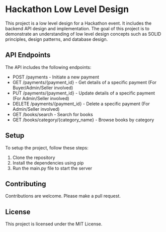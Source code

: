 # Hackathon Low Level Design

This project is a low level design for a Hackathon event. It includes the backend API design and implementation. The goal of this project is to demonstrate an understanding of low level design concepts such as SOLID principles, design patterns, and database design.

## API Endpoints

The API includes the following endpoints:

- POST /payments - Initiate a new payment
- GET /payments/{payment_id} - Get details of a specific payment (For Buyer/Admin/Seller involved)
- PUT /payments/{payment_id} - Update details of a specific payment (For Admin/Seller involved)
- DELETE /payments/{payment_id} - Delete a specific payment (For Admin/Seller involved)
- GET /books/search - Search for books
- GET /books/category/{category_name} - Browse books by category

## Setup

To setup the project, follow these steps:

1. Clone the repository
2. Install the dependencies using pip
3. Run the main.py file to start the server

## Contributing

Contributions are welcome. Please make a pull request.

## License

This project is licensed under the MIT License.
